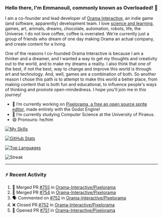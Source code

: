 ### Hello there, I'm Emmanouil, commonly known as Overloaded! 👋
I am a co-founder and lead developer of [Orama Interactive](https://www.orama-interactive.com/), an indie game (and software, apparently) development team. I love [science and learning](https://github.com/OverloadedOrama/KnowledgeBase), games, art, animals, dreams, chocolate, automation, robots, life, the Universe. I do not love coffee, coffee is overrated. We're currently just a group of friends who dream of one day making Orama an actual company, and create content for a living.

One of the reasons I co-founded Orama Interactive is because I am a thinker and a dreamer, and I wanted a way to get my thoughts and creativity out to the world, and to make my dreams a reality. I also think that one of the best, if not the best, way to change and improve this world is through art and technology. And, well, games are a combination of both. So another reason I chose this path is to attempt to make this world a better place, from making content that is both fun and educational, to influence people's ways of thinking and promote open-mindedness. I hope you'll join me in this journey!

- 🔭 I’m currently working on [Pixelorama, a free an open source sprite editor](https://github.com/Orama-Interactive/Pixelorama), made entirely with the Godot Engine!
- 🌱 I’m currently studying Computer Science at the University of Piraeus.
- 😄 Pronouns: he/him

[![My Skills](https://skillicons.dev/icons?i=godot,py,cpp,cs,git,linux,html)](https://skillicons.dev)

[![GitHub Stats](https://github-readme-stats.vercel.app/api/?username=OverloadedOrama&show_icons=true&theme=merko)](https://github.com/anuraghazra/github-readme-stats)

[![Top Languages](https://github-readme-stats.vercel.app/api/top-langs/?username=OverloadedOrama&layout=compact&theme=merko)](https://github.com/anuraghazra/github-readme-stats)

![Streak](https://github-readme-streak-stats.herokuapp.com/?user=OverloadedOrama&theme=vision-friendly-dark)

---

### :zap: Recent Activity

<!--START_SECTION:activity-->
1. 🎉 Merged PR [#755](https://github.com/Orama-Interactive/Pixelorama/pull/755) in [Orama-Interactive/Pixelorama](https://github.com/Orama-Interactive/Pixelorama)
2. 🎉 Merged PR [#754](https://github.com/Orama-Interactive/Pixelorama/pull/754) in [Orama-Interactive/Pixelorama](https://github.com/Orama-Interactive/Pixelorama)
3. 🗣 Commented on [#752](https://github.com/Orama-Interactive/Pixelorama/issues/752) in [Orama-Interactive/Pixelorama](https://github.com/Orama-Interactive/Pixelorama)
4. ❌ Closed PR [#752](https://github.com/Orama-Interactive/Pixelorama/pull/752) in [Orama-Interactive/Pixelorama](https://github.com/Orama-Interactive/Pixelorama)
5. 💪 Opened PR [#751](https://github.com/Orama-Interactive/Pixelorama/pull/751) in [Orama-Interactive/Pixelorama](https://github.com/Orama-Interactive/Pixelorama)
<!--END_SECTION:activity-->

<!--
**OverloadedOrama/OverloadedOrama** is a ✨ _special_ ✨ repository because its `README.md` (this file) appears on your GitHub profile.

Here are some ideas to get you started:

- 👯 I’m looking to collaborate on ...
- 🤔 I’m looking for help with ...
- 💬 Ask me about ...
- 📫 How to reach me: ...
- ⚡ Fun fact: ...
-->
